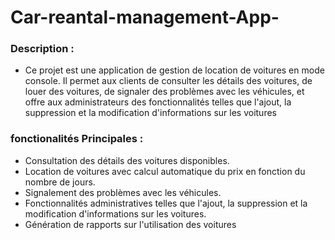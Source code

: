 # Car-reantal-management-App-



### Description :
- Ce projet est une application de gestion de location de voitures en mode console. Il permet aux clients de consulter les détails des voitures, de louer des voitures, de signaler des problèmes avec les véhicules, et offre aux administrateurs des fonctionnalités telles que l'ajout, la suppression et la modification d'informations sur les voitures

### fonctionalités Principales :

- Consultation des détails des voitures disponibles.
- Location de voitures avec calcul automatique du prix en fonction du nombre de jours.
- Signalement des problèmes avec les véhicules.
- Fonctionnalités administratives telles que l'ajout, la suppression et la modification d'informations sur les voitures.
- Génération de rapports sur l'utilisation des voitures
